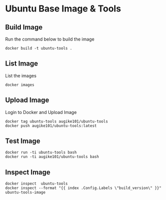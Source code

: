 # Ubuntu Base Image & Tools

## Build Image
Run the command below to build the image
```
docker build -t ubuntu-tools .
```

## List Image
List the images
```
docker images
```

## Upload Image
Login to Docker and Upload Image
```
docker tag ubuntu-tools augike101/ubuntu-tools
docker push augike101/ubuntu-tools:latest
```

## Test Image
```
docker run -ti ubuntu-tools bash
docker run -ti augike101/ubuntu-tools bash
```

## Inspect Image
```
docker inspect  ubuntu-tools
docker inspect --format "{{ index .Config.Labels \"build_version\" }}" ubuntu-tools-image
```
